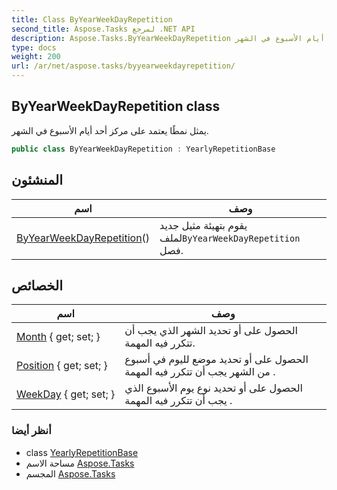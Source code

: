 ```yaml
---
title: Class ByYearWeekDayRepetition
second_title: Aspose.Tasks لمرجع .NET API
description: Aspose.Tasks.ByYearWeekDayRepetition فصل. يمثل نمطًا يعتمد على مركز أحد أيام الأسبوع في الشهر.
type: docs
weight: 200
url: /ar/net/aspose.tasks/byyearweekdayrepetition/
---
```

## ByYearWeekDayRepetition class

يمثل نمطًا يعتمد على مركز أحد أيام الأسبوع في الشهر.

```csharp
public class ByYearWeekDayRepetition : YearlyRepetitionBase
```

## المنشئون

| اسم | وصف |
| --- | --- |
| [ByYearWeekDayRepetition](byyearweekdayrepetition/)() | يقوم بتهيئة مثيل جديد لملف`ByYearWeekDayRepetition` فصل. |

## الخصائص

| اسم | وصف |
| --- | --- |
| [Month](../../aspose.tasks/byyearweekdayrepetition/month/) { get; set; } | الحصول على أو تحديد الشهر الذي يجب أن تتكرر فيه المهمة. |
| [Position](../../aspose.tasks/byyearweekdayrepetition/position/) { get; set; } | الحصول على أو تحديد موضع لليوم في أسبوع من الشهر يجب أن تتكرر فيه المهمة . |
| [WeekDay](../../aspose.tasks/byyearweekdayrepetition/weekday/) { get; set; } | الحصول على أو تحديد نوع يوم الأسبوع الذي يجب أن تتكرر فيه المهمة . |

### أنظر أيضا

* class [YearlyRepetitionBase](../yearlyrepetitionbase/)
* مساحة الاسم [Aspose.Tasks](../../aspose.tasks/)
* المجسم [Aspose.Tasks](../../)


